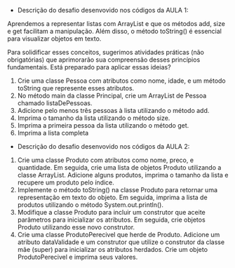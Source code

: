 * Descrição do desafio desenvovido nos códigos da AULA 1:

Aprendemos a representar listas com ArrayList e que os métodos add, size e get facilitam a manipulação. Além disso, o método toString() é essencial para visualizar objetos em texto.

Para solidificar esses conceitos, sugerimos atividades práticas (não obrigatórias) que aprimorarão sua compreensão desses princípios fundamentais. Está preparado para aplicar essas ideias?

1. Crie uma classe Pessoa com atributos como nome, idade, e um método toString que represente esses atributos.
2. No método main da classe Principal, crie um ArrayList de Pessoa chamado listaDePessoas.
3. Adicione pelo menos três pessoas à lista utilizando o método add.
4. Imprima o tamanho da lista utilizando o método size.
5. Imprima a primeira pessoa da lista utilizando o método get.
6. Imprima a lista completa


* Descrição do desafio desenvovido nos códigos da AULA 2:
1. Crie uma classe Produto com atributos como nome, preco, e quantidade. Em seguida, crie uma lista de objetos Produto utilizando a classe ArrayList. Adicione alguns produtos, imprima o tamanho da lista e recupere um produto pelo índice.
2. Implemente o método toString() na classe Produto para retornar uma representação em texto do objeto. Em seguida, imprima a lista de produtos utilizando o método System.out.println().
3. Modifique a classe Produto para incluir um construtor que aceite parâmetros para inicializar os atributos. Em seguida, crie objetos Produto utilizando esse novo construtor.
4. Crie uma classe ProdutoPerecivel que herde de Produto. Adicione um atributo dataValidade e um construtor que utilize o construtor da classe mãe (super) para inicializar os atributos herdados. Crie um objeto ProdutoPerecivel e imprima seus valores.
